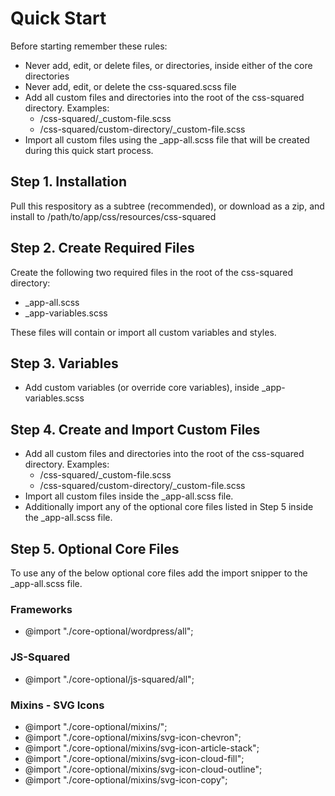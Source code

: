 # Quick Start #

Before starting remember these rules:

* Never add, edit, or delete files, or directories, inside either of the core directories
* Never add, edit, or delete the css-squared.scss file
* Add all custom files and directories into the root of the css-squared directory. Examples:
    * /css-squared/_custom-file.scss
    * /css-squared/custom-directory/_custom-file.scss
* Import all custom files using the _app-all.scss file that will be created during this quick start process.

## Step 1. Installation ##

Pull this respository as a subtree (recommended), or download as a zip, and install to /path/to/app/css/resources/css-squared

## Step 2. Create Required Files ##
Create the following two required files in the root of the css-squared directory:

* _app-all.scss
* _app-variables.scss

These files will contain or import all custom variables and styles.

## Step 3. Variables ##
* Add custom variables (or override core variables), inside _app-variables.scss

## Step 4. Create and Import Custom Files ##
* Add all custom files and directories into the root of the css-squared directory. Examples:
    * /css-squared/_custom-file.scss
    * /css-squared/custom-directory/_custom-file.scss
* Import all custom files inside the _app-all.scss file.
* Additionally import any of the optional core files listed in Step 5 inside the _app-all.scss file.

## Step 5. Optional Core Files  ##
To use any of the below optional core files add the import snipper to the _app-all.scss file.
### Frameworks ###
* @import "./core-optional/wordpress/all";

### JS-Squared ###
* @import "./core-optional/js-squared/all";

### Mixins - SVG Icons ###
* @import "./core-optional/mixins/";
* @import "./core-optional/mixins/svg-icon-chevron";
* @import "./core-optional/mixins/svg-icon-article-stack";
* @import "./core-optional/mixins/svg-icon-cloud-fill";
* @import "./core-optional/mixins/svg-icon-cloud-outline";
* @import "./core-optional/mixins/svg-icon-copy";
